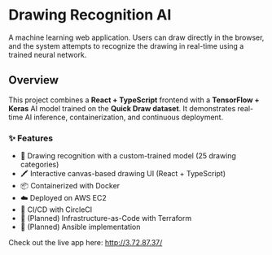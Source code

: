 # Drawing Recognition AI

A machine learning web application. Users can draw directly in the browser, and the system attempts to recognize the drawing in real-time using a trained neural network.

## Overview

This project combines a **React + TypeScript** frontend with a **TensorFlow + Keras** AI model trained on the **Quick Draw dataset**. It demonstrates real-time AI inference, containerization, and continuous deployment.

### ✨ Features

- 🧠 Drawing recognition with a custom-trained model (25 drawing categories)
- 🖍️ Interactive canvas-based drawing UI (React + TypeScript)
- 📦 Containerized with Docker
- ☁️ Deployed on AWS EC2
- 🔁 CI/CD with CircleCI
- 🔧 (Planned) Infrastructure-as-Code with Terraform
- 🔧 (Planned) Ansible implementation

Check out the live app here: http://3.72.87.37/
